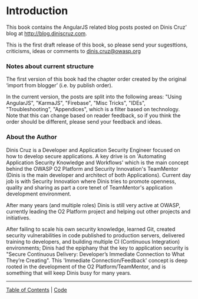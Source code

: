 # Introduction

This book contains the AngularJS related blog posts posted on Dinis Cruz’ blog at http://blog.diniscruz.com.

This is the first draft release of this book, so please send your sugesttions, criticisms, ideas or comments to dinis.cruz@owasp.org

### Notes about current structure

The first version of this book had the chapter order created by the original ‘import from blogger’ (i.e. by publish order). 

In the current version, the posts are split into the following areas: "Using AngularJS", "KarmaJS", "Firebase", "Misc Tricks", "IDEs", "Troubleshooting", "Appendices", which is a filter based on technology. Note that this can change based on reader feedback, so if you think the order should be different, please send your feedback and ideas.

### About the Author

Dinis Cruz is a Developer and Application Security Engineer focused on how to develop secure applications. A key drive is on 'Automating Application Security Knowledge and Workflows' which is the main concept behind the OWASP O2 Platform and Security Innovation's TeamMentor (Dinis is the main developer and architect of both Applications). Current day job is with Security Innovation where Dinis tries to promote openness, quality and sharing as part a core tenet of TeamMentor's application development environment.

After many years (and multiple roles) Dinis is still very active at OWASP, currently leading the O2 Platform project and helping out other projects and initiatives.

After failing to scale his own security knowledge, learned Git, created security vulnerabilities in code published to production servers, delivered training to developers, and building multiple CI (Continuous Integration) environments; Dinis had the epiphany that the key to application security is "Secure Continuous Delivery: Developer’s Immediate Connection to What They’re Creating". This 'Immediate Connection/Feedback' concept is deep rooted in the development of the O2 Platform/TeamMentor, and is something that will keep Dinis busy for many years.




- - - - 
[Table of Contents](../Table_of_contents.md) | [Code](../Code)